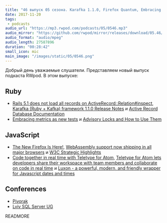 ```yaml
---
title: "46 выпуск 05 сезона. Karafka 1.1.0, Firefox Quantum, Embracing metrics as new tests, Teletype и прочее"
date: 2017-11-20
tags:
 - podcasts
audio_url: "https://mp3.rwpod.com/podcasts/05/0546.mp3"
audio_mirror: "https://github.com/rwpod/mirror/releases/download/05.46/0546.mp3"
audio_format: "audio/mpeg"
audio_length: 27587896
duration: "00:28:42"
small_icon: mic
main_image: "/images/static/05/0546.png"
---
```


Добрый день уважаемые слушатели. Представляем новый выпуск подкаста RWpod. В этом выпуске:

## Ruby

 - [Rails 5.1 does not load all records on ActiveRecord::Relation#inspect](http://blog.bigbinary.com/2017/11/14/do-no-load-all-records-on-activerecord-relation-inspect.html), [Karafka (Ruby + Kafka) framework 1.1.0 Release Notes](https://medium.com/@maciejmensfeld/karafka-ruby-kafka-framework-1-1-0-release-notes-b4c91170ecba) и [Active Record Database Documentation](https://www.mayerdan.com/ruby/2017/11/12/active-record-documentation-in-rails)
 - [Embracing metrics as new tests](https://evilmartians.com/chronicles/embracing-metrics-as-new-tests) и [Advisory Locks and How to Use Them](http://shiroyasha.io/advisory-locks-and-how-to-use-them.html)

## JavaScript

 - [The New Firefox Is Here!](https://blog.mozilla.org/firefox/the-new-firefox-is-here/), [WebAssembly support now shipping in all major browsers](https://blog.mozilla.org/blog/2017/11/13/webassembly-in-browsers/) и [W3C Strategic Highlights](https://www.w3.org/2017/11/w3c-highlights/)
 - [Code together in real time with Teletype for Atom](https://blog.atom.io/2017/11/15/code-together-in-real-time-with-teletype-for-atom.html), [Teletype for Atom lets developers share their workspace with team members and collaborate on code in real time](https://teletype.atom.io/) и [Luxon - a powerful, modern, and friendly wrapper for Javascript dates and times](https://moment.github.io/luxon/)

## Conferences

 - [Pivorak](https://pivorak.com/talks/supercharge-your-postgresql-with-extensions)
 - [Lviv SQL Server UG](http://lvivsqlug.pass.org/)

READMORE

